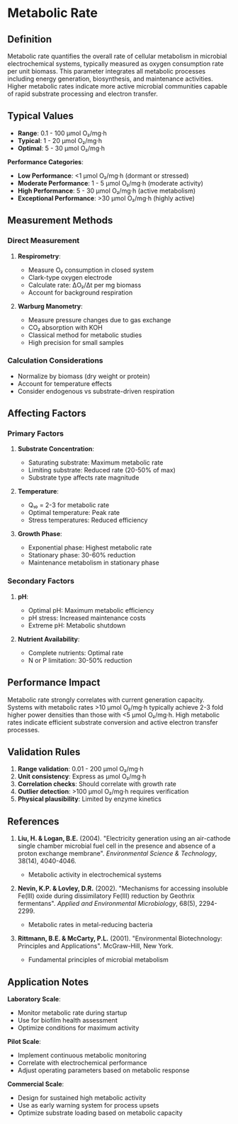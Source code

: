 <!--
Parameter ID: metabolic_rate
Category: biological
Generated: 2025-01-16T10:39:00.000Z
-->

# Metabolic Rate

## Definition

Metabolic rate quantifies the overall rate of cellular metabolism in microbial
electrochemical systems, typically measured as oxygen consumption rate per unit
biomass. This parameter integrates all metabolic processes including energy
generation, biosynthesis, and maintenance activities. Higher metabolic rates
indicate more active microbial communities capable of rapid substrate processing
and electron transfer.

## Typical Values

- **Range**: 0.1 - 100 μmol O₂/mg·h
- **Typical**: 1 - 20 μmol O₂/mg·h
- **Optimal**: 5 - 30 μmol O₂/mg·h

**Performance Categories**:

- **Low Performance**: <1 μmol O₂/mg·h (dormant or stressed)
- **Moderate Performance**: 1 - 5 μmol O₂/mg·h (moderate activity)
- **High Performance**: 5 - 30 μmol O₂/mg·h (active metabolism)
- **Exceptional Performance**: >30 μmol O₂/mg·h (highly active)

## Measurement Methods

### Direct Measurement

1. **Respirometry**:

   - Measure O₂ consumption in closed system
   - Clark-type oxygen electrode
   - Calculate rate: ΔO₂/Δt per mg biomass
   - Account for background respiration

2. **Warburg Manometry**:
   - Measure pressure changes due to gas exchange
   - CO₂ absorption with KOH
   - Classical method for metabolic studies
   - High precision for small samples

### Calculation Considerations

- Normalize by biomass (dry weight or protein)
- Account for temperature effects
- Consider endogenous vs substrate-driven respiration

## Affecting Factors

### Primary Factors

1. **Substrate Concentration**:

   - Saturating substrate: Maximum metabolic rate
   - Limiting substrate: Reduced rate (20-50% of max)
   - Substrate type affects rate magnitude

2. **Temperature**:

   - Q₁₀ = 2-3 for metabolic rate
   - Optimal temperature: Peak rate
   - Stress temperatures: Reduced efficiency

3. **Growth Phase**:
   - Exponential phase: Highest metabolic rate
   - Stationary phase: 30-60% reduction
   - Maintenance metabolism in stationary phase

### Secondary Factors

1. **pH**:

   - Optimal pH: Maximum metabolic efficiency
   - pH stress: Increased maintenance costs
   - Extreme pH: Metabolic shutdown

2. **Nutrient Availability**:
   - Complete nutrients: Optimal rate
   - N or P limitation: 30-50% reduction

## Performance Impact

Metabolic rate strongly correlates with current generation capacity. Systems
with metabolic rates >10 μmol O₂/mg·h typically achieve 2-3 fold higher power
densities than those with <5 μmol O₂/mg·h. High metabolic rates indicate
efficient substrate conversion and active electron transfer processes.

## Validation Rules

1. **Range validation**: 0.01 - 200 μmol O₂/mg·h
2. **Unit consistency**: Express as μmol O₂/mg·h
3. **Correlation checks**: Should correlate with growth rate
4. **Outlier detection**: >100 μmol O₂/mg·h requires verification
5. **Physical plausibility**: Limited by enzyme kinetics

## References

1. **Liu, H. & Logan, B.E.** (2004). "Electricity generation using an
   air-cathode single chamber microbial fuel cell in the presence and absence of
   a proton exchange membrane". _Environmental Science & Technology_, 38(14),
   4040-4046.

   - Metabolic activity in electrochemical systems

2. **Nevin, K.P. & Lovley, D.R.** (2002). "Mechanisms for accessing insoluble
   Fe(III) oxide during dissimilatory Fe(III) reduction by Geothrix fermentans".
   _Applied and Environmental Microbiology_, 68(5), 2294-2299.

   - Metabolic rates in metal-reducing bacteria

3. **Rittmann, B.E. & McCarty, P.L.** (2001). "Environmental Biotechnology:
   Principles and Applications". McGraw-Hill, New York.
   - Fundamental principles of microbial metabolism

## Application Notes

**Laboratory Scale**:

- Monitor metabolic rate during startup
- Use for biofilm health assessment
- Optimize conditions for maximum activity

**Pilot Scale**:

- Implement continuous metabolic monitoring
- Correlate with electrochemical performance
- Adjust operating parameters based on metabolic response

**Commercial Scale**:

- Design for sustained high metabolic activity
- Use as early warning system for process upsets
- Optimize substrate loading based on metabolic capacity
